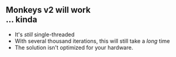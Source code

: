 <h2>Monkeys v2 will work<br>&hellip; kinda</h2>

* It's _still_ single-threaded
* With several thousand iterations, this will still take a _long_ time
* The solution isn't optimized for your hardware.